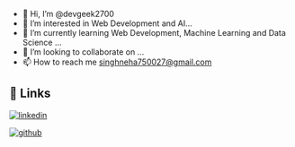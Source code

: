 - 👋 Hi, I’m @devgeek2700
- 👀 I’m interested in Web Development and AI...
- 🌱 I’m currently learning Web Development, Machine Learning and Data Science ...
- 💞️ I’m looking to collaborate on ...
- 📫 How to reach me singhneha750027@gmail.com

## 🔗 Links

[![linkedin](https://img.shields.io/badge/linkedin-0A66C2?style=for-the-badge&logo=linkedin&logoColor=white)](https://www.linkedin.com/in/neha-singh-69a83726a/)

[![github](https://img.shields.io/badge/github-1DA1F2?style=for-the-badge&logo=github&logoColor=white)](https://github.com/devgeek2700)


